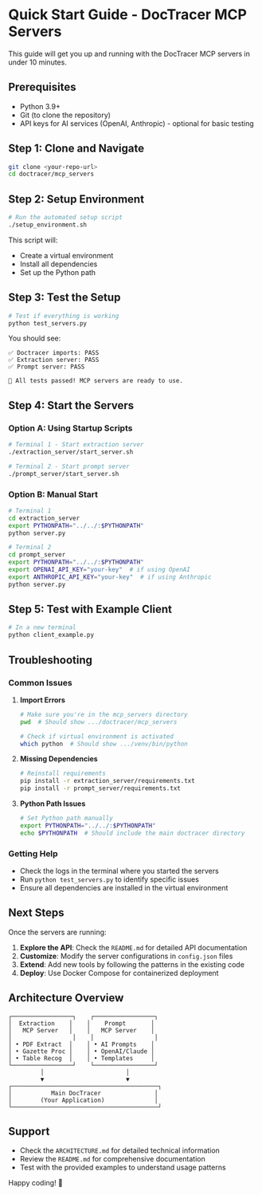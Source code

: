 # Quick Start Guide - DocTracer MCP Servers

This guide will get you up and running with the DocTracer MCP servers in under 10 minutes.

## Prerequisites

- Python 3.9+
- Git (to clone the repository)
- API keys for AI services (OpenAI, Anthropic) - optional for basic testing

## Step 1: Clone and Navigate

```bash
git clone <your-repo-url>
cd doctracer/mcp_servers
```

## Step 2: Setup Environment

```bash
# Run the automated setup script
./setup_environment.sh
```

This script will:
- Create a virtual environment
- Install all dependencies
- Set up the Python path

## Step 3: Test the Setup

```bash
# Test if everything is working
python test_servers.py
```

You should see:
```
✅ Doctracer imports: PASS
✅ Extraction server: PASS  
✅ Prompt server: PASS

🎉 All tests passed! MCP servers are ready to use.
```

## Step 4: Start the Servers

### Option A: Using Startup Scripts

```bash
# Terminal 1 - Start extraction server
./extraction_server/start_server.sh

# Terminal 2 - Start prompt server  
./prompt_server/start_server.sh
```

### Option B: Manual Start

```bash
# Terminal 1
cd extraction_server
export PYTHONPATH="../../:$PYTHONPATH"
python server.py

# Terminal 2
cd prompt_server
export PYTHONPATH="../../:$PYTHONPATH"
export OPENAI_API_KEY="your-key"  # if using OpenAI
export ANTHROPIC_API_KEY="your-key"  # if using Anthropic
python server.py
```

## Step 5: Test with Example Client

```bash
# In a new terminal
python client_example.py
```

## Troubleshooting

### Common Issues

1. **Import Errors**
   ```bash
   # Make sure you're in the mcp_servers directory
   pwd  # Should show .../doctracer/mcp_servers
   
   # Check if virtual environment is activated
   which python  # Should show .../venv/bin/python
   ```

2. **Missing Dependencies**
   ```bash
   # Reinstall requirements
   pip install -r extraction_server/requirements.txt
   pip install -r prompt_server/requirements.txt
   ```

3. **Python Path Issues**
   ```bash
   # Set Python path manually
   export PYTHONPATH="../../:$PYTHONPATH"
   echo $PYTHONPATH  # Should include the main doctracer directory
   ```

### Getting Help

- Check the logs in the terminal where you started the servers
- Run `python test_servers.py` to identify specific issues
- Ensure all dependencies are installed in the virtual environment

## Next Steps

Once the servers are running:

1. **Explore the API**: Check the `README.md` for detailed API documentation
2. **Customize**: Modify the server configurations in `config.json` files
3. **Extend**: Add new tools by following the patterns in the existing code
4. **Deploy**: Use Docker Compose for containerized deployment

## Architecture Overview

```
┌─────────────────┐    ┌─────────────────┐
│  Extraction    │    │    Prompt       │
│   MCP Server   │    │   MCP Server    │
│                 │    │                 │
│ • PDF Extract  │    │ • AI Prompts    │
│ • Gazette Proc │    │ • OpenAI/Claude │
│ • Table Recog  │    │ • Templates     │
└─────────────────┘    └─────────────────┘
         │                       │
         ▼                       ▼
┌─────────────────────────────────────────┐
│           Main DocTracer               │
│        (Your Application)              │
└─────────────────────────────────────────┘
```

## Support

- Check the `ARCHITECTURE.md` for detailed technical information
- Review the `README.md` for comprehensive documentation
- Test with the provided examples to understand usage patterns

Happy coding! 🚀

